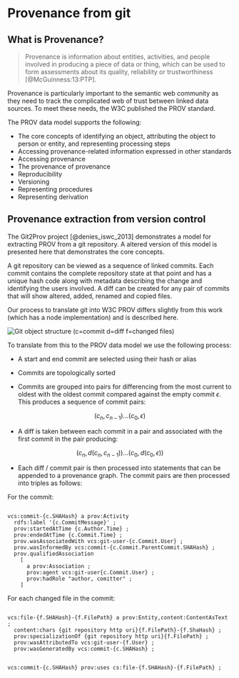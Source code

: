 # Provenance from git

## What is Provenance?

>Provenance is information about entities, activities, and people involved in producing a piece of data or thing, which can be used to form assessments about its quality, reliability or trustworthiness [@McGuinness:13:PTP].
 
Provenance is particularly important to the semantic web community as they need to track the complicated web of trust between linked data sources. To meet these needs, the W3C published the PROV standard.

The PROV data model supports the following:

* The core concepts of identifying an object, attributing the object to person or entity, and representing processing steps
* Accessing provenance-related information expressed in other standards
* Accessing provenance
* The provenance of provenance
* Reproducibility
* Versioning
* Representing procedures
* Representing derivation

## Provenance extraction from version control

The Git2Prov project [@denies_iswc_2013] demonstrates a model for extracting PROV from a git repository. A altered version of this model is presented here that demonstrates the core concepts.

A git repository can be viewed as a sequence of linked commits. Each commit contains the complete repository state at that point and has a unique hash code along with metadata describing the change and identifying the users involved. A diff can be created for any pair of commits that will show altered, added, renamed and copied files.

Our process to translate git into W3C PROV differs slightly from this work (which has a node implementation) and is described here.

![Git object structure (c=commit d=diff f=changed files)](images/git.png)

To translate from this to the PROV data model we use the following process:

* A start and end commit are selected using their hash or alias

* Commits are topologically sorted 

* Commits are grouped into pairs for differencing from the most current to oldest with the oldest commit compared against the empty commit $\epsilon$. This produces a sequence of commit pairs:

$$ (c_{n},c_{n-1}) \ldots (c_{0},\epsilon) $$

* A diff is taken between each commit in a pair and associated with the first commit in the pair producing:

$$ (c_{n},d(c_{n},c_{n-1})) \ldots (c_{0},d(c_{0},\epsilon))  $$

* Each diff / commit pair is then processed into statements that can be appended to a provenance graph. The commit pairs are then processed into triples as follows:


For the commit:

~~~~ {.ttl}

vcs:commit-{c.SHAHash} a prov:Activity 
  rdfs:label '{c.CommitMessage}' ;
  prov:startedAtTime {c.Author.Time} ;   
  prov:endedAtTime {c.Commit.Time} ;
  prov.wasAssociatedWith vcs:git-user-{c.Commit.User} ;  
  prov.wasInformedBy vcs:commit-{c.Commit.ParentCommit.SHAHash} ;
  prov.qualifiedAssociation 
    [
      a prov:Association ;
      prov:agent vcs:git-user{c.Commit.User} ;
      prov:hadRole "author, comitter" ;
    ]
~~~~

For each changed file in the commit:

~~~~ {.ttl}

vcs:file-{f.SHAHash}-{f.FilePath} a prov:Entity,content:ContentAsText ;
  content:chars {git repository http uri}{f.FilePath}-{f.ShaHash} ;
  prov:specializationOf {git repository http uri}{f.FilePath} ;
  prov:wasAttributedTo vcs:git-user-{f.User} ;
  prov:wasGeneratedBy vcs:commit-{c.SHAHash} ;


vcs:commit-{c.SHAHash} prov:uses cs:file-{f.SHAHash}-{f.FilePath} ;

~~~~
